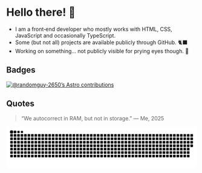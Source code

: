 # Hello there! 👋

- I am a front‐end developer who mostly works with HTML, CSS, JavaScript and occasionally TypeScript. 
- Some (but not all) projects are available publicly through GitHub. 🐈‍⬛
- Working on something… not publicly visible for prying eyes though. 👀

## Badges

[![@randomguy-2650’s Astro contributions](https://astro.badg.es/v2/contributor/randomguy-2650.svg)](https://astro.badg.es/contributor/randomguy-2650/)

## Quotes

> “We autocorrect in RAM, but not in storage.” — Me, 2025

<!-- https://github.com/Platane/snk — Great work! -->

<picture>
    <source srcset="./dist/github-snake-dark.svg" media="(prefers-color-scheme: dark)" />
    <source srcset="./dist/github-snake.svg" media="(prefers-color-scheme: light)" />
    <img src="./dist/github-snake.svg" alt="GitHub contribution grid as a snake game" />
</picture>
